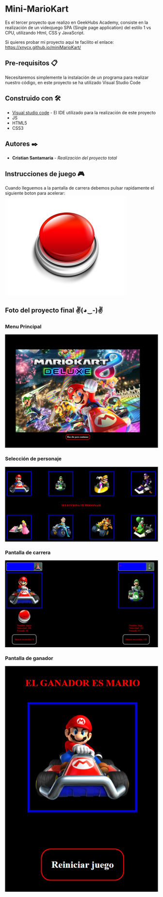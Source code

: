 # Mini-MarioKart

Es el tercer proyecto que realizo en GeekHubs Academy, consiste en la realización de un videojuego SPA (Single page application) del estilo 1 vs CPU, utilizando Html, CSS y JavaScript.

Si quieres probar mi proyecto aquí te facilito el enlace: https://xnycx.github.io/miniMarioKart/

## Pre-requisitos 📋

Necesitaremos simplemente la instalación de un programa para realizar nuestro código, en este proyecto se ha utilizado Visual Studio Code

## Construido con 🛠️

* [Visual studio code](https://code.visualstudio.com/Download/) - El IDE utilizado para la realización de este proyecto
* JS
* HTML5
* CSS3

## Autores ✒️

* **Cristian Santamaria** - *Realización del proyecto total*

## Instrucciones de juego 🎮
Cuando lleguemos a la pantalla de carrera debemos pulsar rapidamente el siguiente boton para acelerar: ![foto](/img/button.png)

## Foto del proyecto final ✌(◕‿-)✌

### Menu Principal
![foto](/img/menuInicio.PNG)
### Selección de personaje
![foto](/img/menuPersonaje.PNG)
### Pantalla de carrera
![foto](/img/menuCarrera.PNG)
### Pantalla de ganador
![foto](/img/menuGanador.PNG)
